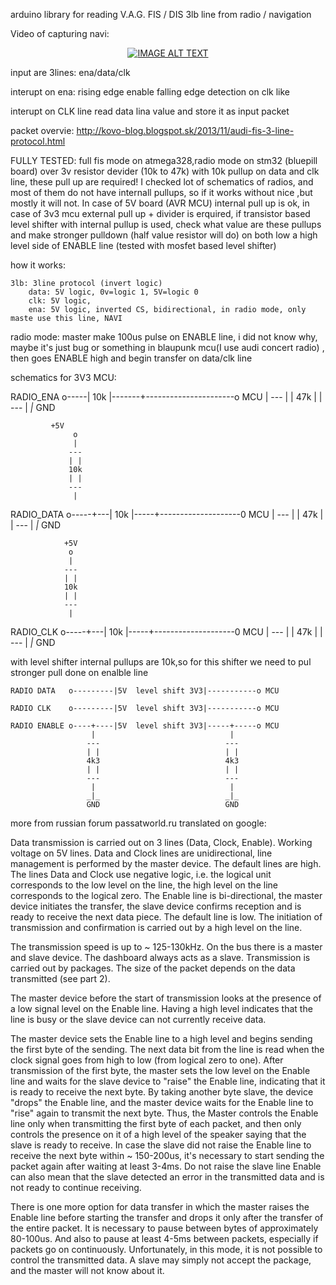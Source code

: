 arduino library for reading V.A.G. FIS / DIS 3lb line from radio / navigation

Video of capturing navi:

<div align="center">
  <a href="https://www.youtube.com/watch?v=_Gfd5EC4pqc"><img src="https://img.youtube.com/vi/_Gfd5EC4pqc/0.jpg" alt="IMAGE ALT TEXT"></a>
</div>

input are 3lines: ena/data/clk

interupt on ena: rising edge enable falling edge detection on clk like

interupt on CLK line read data lina value and store it as input packet

packet overvie: http://kovo-blog.blogspot.sk/2013/11/audi-fis-3-line-protocol.html


FULLY TESTED: full fis mode on atmega328,radio mode on stm32 (bluepill board) over 3v resistor devider (10k to 47k) with 10k pullup on data and clk line, these pull up are required! I checked lot of schematics of radios, and most of them do not have internall pullups, so if it works without nice ,but mostly it will not. In case of 5V board (AVR MCU) internal pull up is ok, in case of 3v3 mcu external pull up + divider is erquired, if transistor based level shifter with internal pullup is used, check what value are these pullups and make stronger pulldown (half value resistor will do) on both low a high level side of ENABLE line (tested with mosfet based level shifter)



  how it works:

	3lb: 3line protocol (invert logic)
		data: 5V logic, 0v=logic 1, 5V=logic 0
		clk: 5V logic,
		ena: 5V logic, inverted CS, bidirectional, in radio mode, only maste use this line, NAVI 

radio mode: master make 100us pulse on ENABLE line, i did not know why, maybe it's just bug or something in blaupunk mcu(I use audi concert radio) , then goes ENABLE high and begin transfer on data/clk line 

schematics for 3V3 MCU:


 RADIO_ENA o-----| 10k |-------+----------------------o MCU 
                               |
                              ---
                              | |
                              47k
                              | |
                              ---
                               |
                              _|_
                              GND


                             
	         +5V
                  o
                  |
                 ---
                 | |
                 10k
                 | |
                 ---
                  |
 RADIO_DATA o-----+---| 10k |-----+--------------------0 MCU
                                  |
                                 ---
                                 | |
                                 47k
                                 | |
                                 ---
                                  |
                                 _|_
                                 GND


                +5V
                 o
                 |
                ---
                | |
                10k
                | |
                ---
                 |
 RADIO_CLK o-----+---| 10k |-----+--------------------0 MCU
                                 |
                                ---
                                | |
                                47k
                                | |
                                ---
                                 |
                                _|_
                                GND




with level shifter internal pullups are 10k,so for this shifter we need to pul stronger pull done on enalble line


	RADIO DATA   o---------|5V  level shift 3V3|-----------o MCU

	RADIO CLK    o---------|5V  level shift 3V3|-----------o MCU

	RADIO ENABLE o----+----|5V  level shift 3V3|-----+-----o MCU
	                  |                              |
        	         ---                            ---
                	 | |                            | |
	                 4k3                            4k3
        	         | |                            | |
                	 ---                            ---
	                  |                              |
        	         _|_                            _|_
                	 GND                            GND


more from russian forum passatworld.ru translated on google:

Data transmission is carried out on 3 lines (Data, Clock, Enable). Working voltage on 5V lines.
Data and Clock lines are unidirectional, line management is performed by the master device. The default lines are high.
The lines Data and Clock use negative logic, i.e. the logical unit corresponds to the low level on the line, the high level on the line corresponds to the logical zero.
The Enable line is bi-directional, the master device initiates the transfer, the slave device confirms reception and is ready to receive the next data piece. The default line is low.
The initiation of transmission and confirmation is carried out by a high level on the line. 

The transmission speed is up to ~ 125-130kHz.
On the bus there is a master and slave device. The dashboard always acts as a slave.
Transmission is carried out by packages. The size of the packet depends on the data transmitted (see part 2).

The master device before the start of transmission looks at the presence of a low signal level on the Enable line.
Having a high level indicates that the line is busy or the slave device can not currently receive data.

The master device sets the Enable line to a high level and begins sending the first byte of the sending.
The next data bit from the line is read when the clock signal goes from high to low (from logical zero to one).
After transmission of the first byte, the master sets the low level on the Enable line and waits for the slave device to "raise" the Enable line, indicating that it is ready to receive the next byte.
By taking another byte slave, the device "drops" the Enable line, and the master device waits for the Enable line to "rise" again to transmit the next byte.
Thus, the Master controls the Enable line only when transmitting the first byte of each packet, and then only controls the presence on it of a high level of the speaker saying that the slave is ready to receive.
In case the slave did not raise the Enable line to receive the next byte within ~ 150-200us, it's necessary to start sending the packet again after waiting at least 3-4ms.
Do not raise the slave line Enable can also mean that the slave detected an error in the transmitted data and is not ready to continue receiving.

There is one more option for data transfer in which the master raises the Enable line before starting the transfer and drops it only after the transfer of the entire packet.
It is necessary to pause between bytes of approximately 80-100us. And also to pause at least 4-5ms between packets, especially if packets go on continuously.
Unfortunately, in this mode, it is not possible to control the transmitted data. A slave may simply not accept the package, and the master will not know about it.
